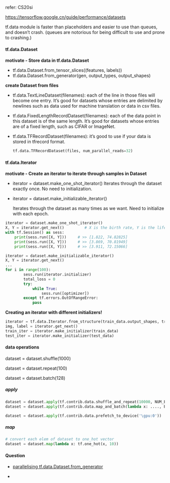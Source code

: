 refer: CS20si

<https://tensorflow.google.cn/guide/performance/datasets>





tf.data module is faster than placeholders and easier to use than queues, and doesn’t crash. (queues are notorious for being difficult to use and prone to crashing.)





#### tf.data.Dataset

**motivate - Store data in tf.data.Dataset**

- tf.data.Dataset.from_tensor_slices((features, labels))
- tf.data.Dataset.from_generator(gen, output_types, output_shapes)



**create Dataset from files**

- tf.data.TextLineDataset(filenames): each of the line in those files will become one entry. It’s good for datasets whose entries are delimited by newlines such as data used for machine translation or data in csv files.

  

- tf.data.FixedLengthRecordDataset(filenames): each of the data point in this dataset is of the same length. It’s good for datasets whose entries are of a fixed length, such as CIFAR or ImageNet.

  

- tf.data.TFRecordDataset(filenames): it’s good to use if your data is stored in tfrecord format.

  ```python
  tf.data.TFRecordDataset(files, num_parallel_reads=32)
  ```

  



#### tf.data.Iterator

**motivate - Create an iterator to iterate through samples in Dataset**

- iterator = dataset.make_one_shot_iterator()
  Iterates through the dataset exactly once. No need to initialization.

+ iterator = dataset.make_initializable_iterator()

  Iterates through the dataset as many times as we want. Need to initialize with each epoch.

```python
iterator = dataset.make_one_shot_iterator()
X, Y = iterator.get_next()         # X is the birth rate, Y is the life expectancy
with tf.Session() as sess:
	print(sess.run([X, Y]))		# >> [1.822, 74.82825]
	print(sess.run([X, Y]))		# >> [3.869, 70.81949]
	print(sess.run([X, Y]))		# >> [3.911, 72.15066]
```

```python
iterator = dataset.make_initializable_iterator()
X, Y = iterator.get_next()
...
for i in range(100): 
        sess.run(iterator.initializer) 
        total_loss = 0
        try:
            while True:
                sess.run([optimizer]) 
        except tf.errors.OutOfRangeError:
            pass
```

**Creating an iterator with different initializers!**

```python
iterator = tf.data.Iterator.from_structure(train_data.output_shapes, train_data.output_types)
img, label = iterator.get_next()
train_iter = iterator.make_initializer(train_data)
test_iter = iterator.make_initializer(test_data)
```



#### data operations

dataset = dataset.shuffle(1000)

dataset = dataset.repeat(100)

dataset = dataset.batch(128)





##### apply

```python
dataset = dataset.apply(tf.contrib.data.shuffle_and_repeat(10000, NUM_EPOCHS))
dataset = dataset.apply(tf.contrib.data.map_and_batch(lambda x: ...., BATCH_SIZE))

dataset = dataset.apply(tf.contrib.data.prefetch_to_device('\gpu:0'))
```



##### map

```python
# convert each elem of dataset to one_hot vector
dataset = dataset.map(lambda x: tf.one_hot(x, 10)) 

```



#### Question

+ [parallelising tf.data.Dataset.from_generator](https://stackoverflow.com/questions/47086599/parallelising-tf-data-dataset-from-generator) 

  

+ 



